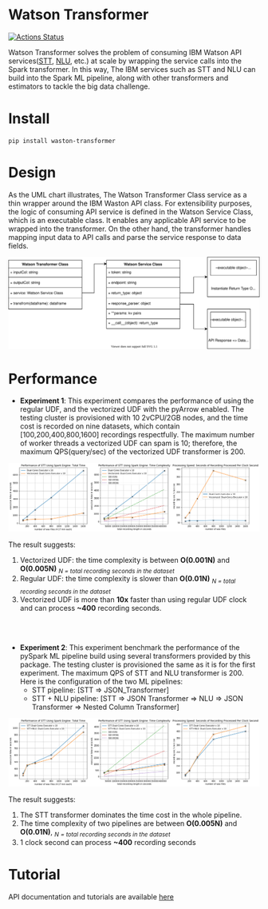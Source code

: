 # Watson Transformer

[![Actions Status](https://github.com/kai-niu/watson-transformer/workflows/unit-test/badge.svg)](https://github.com/kai-niu/watson-transformer/actions)

Watson Transformer solves the problem of consuming IBM Watson API services([STT](https://cloud.ibm.com/apidocs/speech-to-text), [NLU](https://cloud.ibm.com/apidocs/natural-language-understanding), etc.) at scale by wrapping the service calls into the Spark transformer. In this way, The IBM services such as STT and NLU can build into the Spark ML pipeline, along with other transformers and estimators to tackle the big data challenge. 

# Install
```
pip install waston-transformer
```

# Design
As the UML chart illustrates, The Watson Transformer Class service as a thin wrapper around the IBM Waston API class. For extensibility purposes, the logic of consuming API service is defined in the Watson Service Class, which is an executable class. It enables any applicable API service to be wrapped into the transformer. On the other hand, the transformer handles mapping input data to API calls and parse the service response to data fields. 

<img style="float: center;" src="docs/misc/Watson_Tranformer_Design.svg">  

# Performance

* __Experiment 1__: This experiment compares the performance of using the regular UDF, and the vectorized UDF with the pyArrow enabled. The testing cluster is provisioned with 10 2vCPU/2GB nodes, and the time cost is recorded on nine datasets, which contain [100,200,400,800,1600] recordings respectfully. The maximum number of worker threads a vectorized UDF can spam is 10; therefore, the maximum QPS(query/sec) of the vectorized UDF transformer is 200.  

<img style="float: center;" src="docs/misc/regular_udf_vs_vectorized_udf_.png"> 

The result suggests:
  1. Vectorized UDF: the time complexity is between **O(0.001N)** and **O(0.005N)** <sub>*N = total recording seconds in the dataset*</sub>
  2. Regular UDF: the time complexity is slower than **O(0.01N)** <sub>*N = total recording seconds in the dataset*</sub>
  3. Vectorized UDF is more than **10x** faster than using regular UDF clock and can process **~400** recording seconds.

<br />
<br />

* __Experiment 2__: This experiment benchmark the performance of the pySpark ML pipeline build using several transformers provided by this package. The testing cluster is provisioned the same as it is for the first experiment. The maximum QPS of STT and NLU transformer is 200. Here is the configuration of the two ML pipelines:
  * STT pipeline: [STT => JSON_Transformer]
  * STT + NLU pipeline: [STT => JSON Transformer => NLU => JSON Transformer => Nested Column Transformer]

<img style="float: center;" src="docs/misc/pipleline_benchmark.png"> 

The result suggests:
  1. The STT transformer dominates the time cost in the whole pipeline.
  2. The time complexity of two pipelines are between **O(0.005N)** and **O(0.01N)**, <sub> *N = total recording seconds in the dataset* </sub>
  3. 1 clock second can process **~400** recording seconds



# Tutorial

API documentation and tutorials are available [here](https://watson-transformer.readthedocs.io/en/latest/?)
